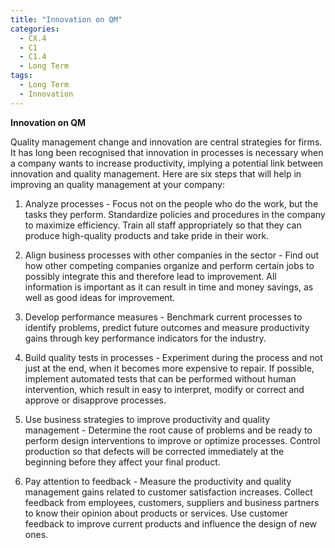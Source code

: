 ```yaml
---
title: "Innovation on QM"
categories:
  - CX.4
  - C1
  - C1.4
  - Long Term
tags:
  - Long Term
  - Innovation
---
```


**Innovation on QM**

Quality management change and innovation are central strategies for firms. It has long been recognised that innovation in processes is necessary when a company wants to increase productivity, implying a potential link between innovation and quality management.
Here are six steps that will help in improving an quality management at your company:

1. Analyze processes -  Focus not on the people who do the work, but the tasks they perform. Standardize policies and procedures in the company to maximize efficiency. Train all staff appropriately so that they can produce high-quality products and take pride in their work.

2. Align business processes with other companies in the sector -  Find out how other competing companies organize and perform certain jobs to possibly integrate this and therefore lead to improvement. All information is important as it can result in time and money savings, as well as good ideas for improvement.

3. Develop performance measures -  Benchmark current processes to identify problems, predict future outcomes and measure productivity gains through key performance indicators for the industry.

4. Build quality tests in processes - Experiment during the process and not just at the end, when it becomes more expensive to repair. If possible, implement automated tests that can be performed without human intervention, which result in easy to interpret, modify or correct and approve or disapprove processes.

5. Use business strategies to improve productivity and quality management -  Determine the root cause of problems and be ready to perform design interventions to improve or optimize processes. Control production so that defects will be corrected immediately at the beginning before they affect your final product.

6. Pay attention to feedback  - Measure the productivity and quality management gains related to customer satisfaction increases. Collect feedback from employees, customers, suppliers and business partners to know their opinion about products or services. Use customer feedback to improve current products and influence the design of new ones.
